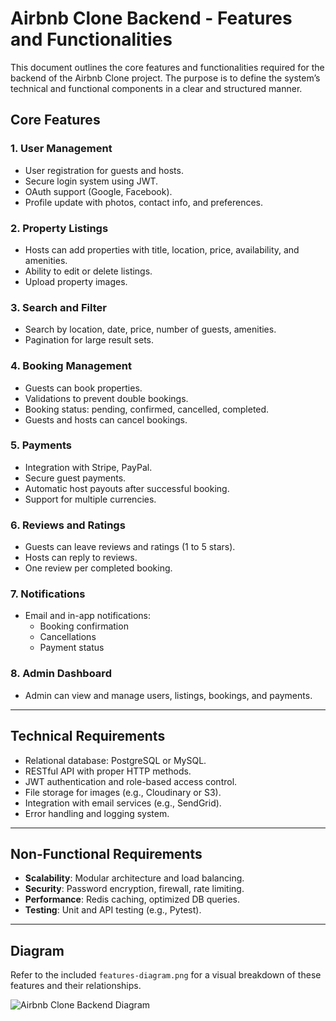 # Airbnb Clone Backend - Features and Functionalities

This document outlines the core features and functionalities required for the backend of the Airbnb Clone project. The purpose is to define the system’s technical and functional components in a clear and structured manner.

##  Core Features

### 1. User Management
- User registration for guests and hosts.
- Secure login system using JWT.
- OAuth support (Google, Facebook).
- Profile update with photos, contact info, and preferences.

### 2. Property Listings
- Hosts can add properties with title, location, price, availability, and amenities.
- Ability to edit or delete listings.
- Upload property images.

### 3. Search and Filter
- Search by location, date, price, number of guests, amenities.
- Pagination for large result sets.

### 4. Booking Management
- Guests can book properties.
- Validations to prevent double bookings.
- Booking status: pending, confirmed, cancelled, completed.
- Guests and hosts can cancel bookings.

### 5. Payments
- Integration with Stripe, PayPal.
- Secure guest payments.
- Automatic host payouts after successful booking.
- Support for multiple currencies.

### 6. Reviews and Ratings
- Guests can leave reviews and ratings (1 to 5 stars).
- Hosts can reply to reviews.
- One review per completed booking.

### 7. Notifications
- Email and in-app notifications:
  - Booking confirmation
  - Cancellations
  - Payment status

### 8. Admin Dashboard
- Admin can view and manage users, listings, bookings, and payments.

---

##  Technical Requirements

- Relational database: PostgreSQL or MySQL.
- RESTful API with proper HTTP methods.
- JWT authentication and role-based access control.
- File storage for images (e.g., Cloudinary or S3).
- Integration with email services (e.g., SendGrid).
- Error handling and logging system.

---

##  Non-Functional Requirements

- **Scalability**: Modular architecture and load balancing.
- **Security**: Password encryption, firewall, rate limiting.
- **Performance**: Redis caching, optimized DB queries.
- **Testing**: Unit and API testing (e.g., Pytest).

---

##  Diagram

Refer to the included `features-diagram.png` for a visual breakdown of these features and their relationships.

![Airbnb Clone Backend Diagram](features-diagram.png)



